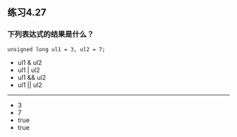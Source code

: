 ## 练习4.27
### 下列表达式的结果是什么？
    unsigned long ul1 = 3, ul2 = 7;
* ul1 & ul2
* ul1 | ul2
* ul1 && ul2
* ul1 || ul2
***
* 3
* 7
* true
* true

